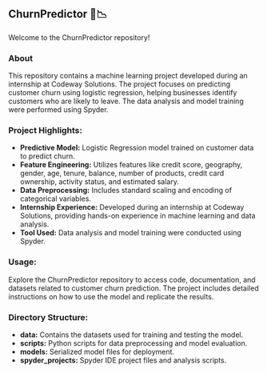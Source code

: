 ## ChurnPredictor 🔮📉

Welcome to the ChurnPredictor repository!

### About
This repository contains a machine learning project developed during an internship at Codeway Solutions. The project focuses on predicting customer churn using logistic regression, helping businesses identify customers who are likely to leave. The data analysis and model training were performed using Spyder.

### Project Highlights:
- **Predictive Model:** Logistic Regression model trained on customer data to predict churn.
- **Feature Engineering:** Utilizes features like credit score, geography, gender, age, tenure, balance, number of products, credit card ownership, activity status, and estimated salary.
- **Data Preprocessing:** Includes standard scaling and encoding of categorical variables.
- **Internship Experience:** Developed during an internship at Codeway Solutions, providing hands-on experience in machine learning and data analysis.
- **Tool Used:** Data analysis and model training were conducted using Spyder.

### Usage:
Explore the ChurnPredictor repository to access code, documentation, and datasets related to customer churn prediction. The project includes detailed instructions on how to use the model and replicate the results.

### Directory Structure:
- **data:** Contains the datasets used for training and testing the model.
- **scripts:** Python scripts for data preprocessing and model evaluation.
- **models:** Serialized model files for deployment.
- **spyder_projects:** Spyder IDE project files and analysis scripts.
